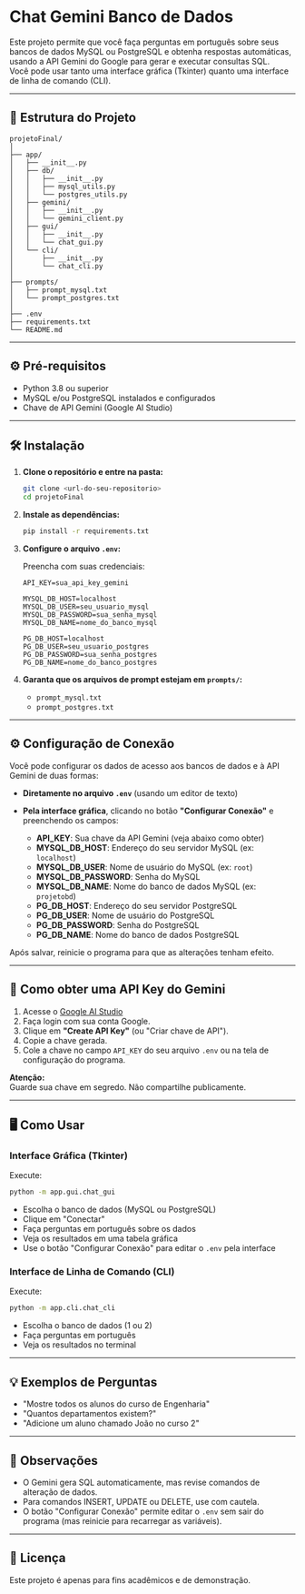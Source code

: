 # Chat Gemini Banco de Dados

Este projeto permite que você faça perguntas em português sobre seus bancos de dados MySQL ou PostgreSQL e obtenha respostas automáticas, usando a API Gemini do Google para gerar e executar consultas SQL.  
Você pode usar tanto uma interface gráfica (Tkinter) quanto uma interface de linha de comando (CLI).

---

## 📁 Estrutura do Projeto

```
projetoFinal/
│
├── app/
│   ├── __init__.py
│   ├── db/
│   │   ├── __init__.py
│   │   ├── mysql_utils.py
│   │   └── postgres_utils.py
│   ├── gemini/
│   │   ├── __init__.py
│   │   └── gemini_client.py
│   ├── gui/
│   │   ├── __init__.py
│   │   └── chat_gui.py
│   └── cli/
│       ├── __init__.py
│       └── chat_cli.py
│
├── prompts/
│   ├── prompt_mysql.txt
│   └── prompt_postgres.txt
│
├── .env
├── requirements.txt
└── README.md
```

---

## ⚙️ Pré-requisitos

- Python 3.8 ou superior
- MySQL e/ou PostgreSQL instalados e configurados
- Chave de API Gemini (Google AI Studio)

---

## 🛠️ Instalação

1. **Clone o repositório e entre na pasta:**
    ```sh
    git clone <url-do-seu-repositorio>
    cd projetoFinal
    ```

2. **Instale as dependências:**
    ```sh
    pip install -r requirements.txt
    ```

3. **Configure o arquivo `.env`:**

    Preencha com suas credenciais:
    ```
    API_KEY=sua_api_key_gemini

    MYSQL_DB_HOST=localhost
    MYSQL_DB_USER=seu_usuario_mysql
    MYSQL_DB_PASSWORD=sua_senha_mysql
    MYSQL_DB_NAME=nome_do_banco_mysql

    PG_DB_HOST=localhost
    PG_DB_USER=seu_usuario_postgres
    PG_DB_PASSWORD=sua_senha_postgres
    PG_DB_NAME=nome_do_banco_postgres
    ```

4. **Garanta que os arquivos de prompt estejam em `prompts/`:**
    - `prompt_mysql.txt`
    - `prompt_postgres.txt`

---

## ⚙️ Configuração de Conexão

Você pode configurar os dados de acesso aos bancos de dados e à API Gemini de duas formas:

- **Diretamente no arquivo `.env`** (usando um editor de texto)
- **Pela interface gráfica**, clicando no botão **"Configurar Conexão"** e preenchendo os campos:

    - **API_KEY**: Sua chave da API Gemini (veja abaixo como obter)
    - **MYSQL_DB_HOST**: Endereço do seu servidor MySQL (ex: `localhost`)
    - **MYSQL_DB_USER**: Nome de usuário do MySQL (ex: `root`)
    - **MYSQL_DB_PASSWORD**: Senha do MySQL
    - **MYSQL_DB_NAME**: Nome do banco de dados MySQL (ex: `projetobd`)
    - **PG_DB_HOST**: Endereço do seu servidor PostgreSQL
    - **PG_DB_USER**: Nome de usuário do PostgreSQL
    - **PG_DB_PASSWORD**: Senha do PostgreSQL
    - **PG_DB_NAME**: Nome do banco de dados PostgreSQL

Após salvar, reinicie o programa para que as alterações tenham efeito.

---

## 🔑 Como obter uma API Key do Gemini

1. Acesse o [Google AI Studio](https://aistudio.google.com/app/apikey)
2. Faça login com sua conta Google.
3. Clique em **"Create API Key"** (ou "Criar chave de API").
4. Copie a chave gerada.
5. Cole a chave no campo `API_KEY` do seu arquivo `.env` ou na tela de configuração do programa.

**Atenção:**  
Guarde sua chave em segredo. Não compartilhe publicamente.

---

## 🖥️ Como Usar

### Interface Gráfica (Tkinter)

Execute:
```sh
python -m app.gui.chat_gui
```

- Escolha o banco de dados (MySQL ou PostgreSQL)
- Clique em "Conectar"
- Faça perguntas em português sobre os dados
- Veja os resultados em uma tabela gráfica
- Use o botão "Configurar Conexão" para editar o `.env` pela interface

### Interface de Linha de Comando (CLI)

Execute:
```sh
python -m app.cli.chat_cli
```

- Escolha o banco de dados (1 ou 2)
- Faça perguntas em português
- Veja os resultados no terminal

---

## 💡 Exemplos de Perguntas

- "Mostre todos os alunos do curso de Engenharia"
- "Quantos departamentos existem?"
- "Adicione um aluno chamado João no curso 2"

---

## 📝 Observações

- O Gemini gera SQL automaticamente, mas revise comandos de alteração de dados.
- Para comandos INSERT, UPDATE ou DELETE, use com cautela.
- O botão "Configurar Conexão" permite editar o `.env` sem sair do programa (mas reinicie para recarregar as variáveis).

---

## 📄 Licença

Este projeto é apenas para fins acadêmicos e de demonstração.
